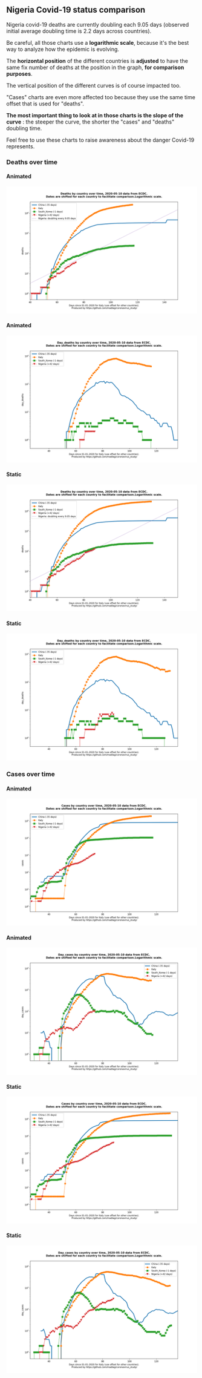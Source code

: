 ## Nigeria Covid-19 status comparison 

Nigeria covid-19 deaths are currently doubling each 9.05 days (observed initial average doubling time is 2.2 days across countries).



Be careful, all those charts use a **logarithmic scale**, because it's the best way to analyze how the epidemic is evolving.
 
The **horizontal position** of the different countries is **adjusted** to have the same fix number of deaths at the position in the graph, **for comparison purposes**.

The vertical position of the different curves is of course impacted too.

"Cases" charts are even more affected too because they use the same time offset that is used for "deaths".

**The most important thing to look at in those charts is the slope of the curve** : the steeper the curve, the shorter the "cases" and "deaths" doubling time.

Feel free to use these charts to raise awareness about the danger Covid-19 represents. 


 
### Deaths over time
 
#### Animated
![Nigeria covid-19 deaths animated chart](https://raw.githubusercontent.com/madlag/coronavirus_study/master/notebooks/graphs/2020-05-10/countries/Nigeria/2020-05-10_Nigeria_deaths.gif "Nigeria covid-19 deaths animated chart")   
 
#### Animated
![Nigeria covid-19 daily deaths animated chart](https://raw.githubusercontent.com/madlag/coronavirus_study/master/notebooks/graphs/2020-05-10/countries/Nigeria/2020-05-10_Nigeria_day_deaths.gif "Nigeria covid-19 day_deaths animated chart")   
 
#### Static
![Nigeria covid-19 deaths static chart](https://raw.githubusercontent.com/madlag/coronavirus_study/master/notebooks/graphs/2020-05-10/countries/Nigeria/2020-05-10_Nigeria_deaths.png "Nigeria covid-19 deaths static chart")   
 
#### Static
![Nigeria covid-19 daily deaths static chart](https://raw.githubusercontent.com/madlag/coronavirus_study/master/notebooks/graphs/2020-05-10/countries/Nigeria/2020-05-10_Nigeria_day_deaths.png "Nigeria covid-19 day_deaths static chart")   

 
### Cases over time
 
#### Animated
![Nigeria covid-19 cases animated chart](https://raw.githubusercontent.com/madlag/coronavirus_study/master/notebooks/graphs/2020-05-10/countries/Nigeria/2020-05-10_Nigeria_cases.gif "Nigeria covid-19 cases animated chart")   
 
#### Animated
![Nigeria covid-19 daily cases animated chart](https://raw.githubusercontent.com/madlag/coronavirus_study/master/notebooks/graphs/2020-05-10/countries/Nigeria/2020-05-10_Nigeria_day_cases.gif "Nigeria covid-19 day_cases animated chart")   
 
#### Static
![Nigeria covid-19 cases static chart](https://raw.githubusercontent.com/madlag/coronavirus_study/master/notebooks/graphs/2020-05-10/countries/Nigeria/2020-05-10_Nigeria_cases.png "Nigeria covid-19 cases static chart")   
 
#### Static
![Nigeria covid-19 daily cases static chart](https://raw.githubusercontent.com/madlag/coronavirus_study/master/notebooks/graphs/2020-05-10/countries/Nigeria/2020-05-10_Nigeria_day_cases.png "Nigeria covid-19 day_cases static chart")   

